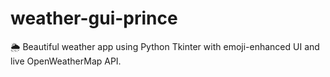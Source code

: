 # weather-gui-prince
🌦️ Beautiful weather app using Python Tkinter with emoji-enhanced UI and live OpenWeatherMap API.
